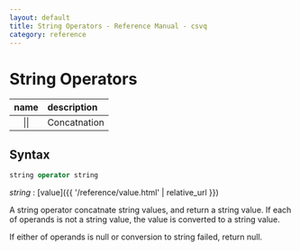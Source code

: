 ```yaml
---
layout: default
title: String Operators - Reference Manual - csvq
category: reference
---
```


# String Operators

| name | description |
| :-: | :- |
| \|\| | Concatnation |

## Syntax

```sql
string operator string
```

_string_
: [value]({{ '/reference/value.html' | relative_url }})

A string operator concatnate string values, and return a string value.
If each of operands is not a string value, the value is converted to a string value.

If either of operands is null or conversion to string failed, return null.
